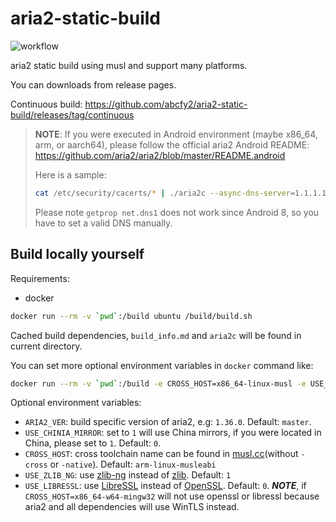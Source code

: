 # aria2-static-build

![workflow](https://github.com/abcfy2/aria2-static-build/workflows/.github/workflows/build_and_release.yml/badge.svg)

aria2 static build using musl and support many platforms.

You can downloads from release pages.

Continuous build: https://github.com/abcfy2/aria2-static-build/releases/tag/continuous

> **NOTE**: If you were executed in Android environment (maybe x86_64, arm, or aarch64), please follow the official aria2 Android README: https://github.com/aria2/aria2/blob/master/README.android
>
> Here is a sample:
>
> ```sh
> cat /etc/security/cacerts/* | ./aria2c --async-dns-server=1.1.1.1 https://github.com/
> ```
>
> Please note `getprop net.dns1` does not work since Android 8, so you have to set a valid DNS manually.

## Build locally yourself

Requirements:

- docker

```sh
docker run --rm -v `pwd`:/build ubuntu /build/build.sh
```

Cached build dependencies, `build_info.md` and `aria2c` will be found in current directory.

You can set more optional environment variables in `docker` command like:

```sh
docker run --rm -v `pwd`:/build -e CROSS_HOST=x86_64-linux-musl -e USE_ZLIB_NG=0 -e USE_LIBRESSL=1 ubuntu /build/build.sh
```

Optional environment variables:

- `ARIA2_VER`: build specific version of aria2, e.g: `1.36.0`. Default: `master`.
- `USE_CHINIA_MIRROR`: set to `1` will use China mirrors, if you were located in China, please set to `1`. Default: `0`.
- `CROSS_HOST`: cross toolchain name can be found in [musl.cc](http://musl.cc/)(without `-cross` or `-native`). Default: `arm-linux-musleabi`
- `USE_ZLIB_NG`: use [zlib-ng](https://github.com/zlib-ng/zlib-ng) instead of [zlib](https://zlib.net/). Default: `1`
- `USE_LIBRESSL`: use [LibreSSL](https://www.libressl.org/) instead of [OpenSSL](https://www.openssl.org/). Default: `0`. **_NOTE_**, if `CROSS_HOST=x86_64-w64-mingw32` will not use openssl or libressl because aria2 and all dependencies will use WinTLS instead.
